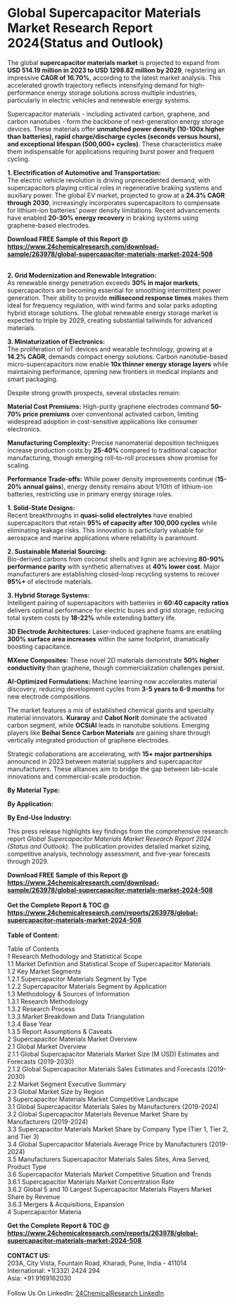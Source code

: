 <h1>Global Supercapacitor Materials Market Research Report 2024(Status and Outlook)</h1><p>The global <strong>supercapacitor materials market</strong> is projected to expand from <strong>USD 514.19 million in 2023 to USD 1298.82 million by 2029</strong>, registering an impressive <strong>CAGR of 16.70%</strong>, according to the latest market analysis. This accelerated growth trajectory reflects intensifying demand for high-performance energy storage solutions across multiple industries, particularly in electric vehicles and renewable energy systems.</p><p>Supercapacitor materials - including activated carbon, graphene, and carbon nanotubes - form the backbone of next-generation energy storage devices. These materials offer <strong>unmatched power density (10-100x higher than batteries), rapid charge/discharge cycles (seconds versus hours), and exceptional lifespan (500,000+ cycles)</strong>. These characteristics make them indispensable for applications requiring burst power and frequent cycling.</p><p><strong>1. Electrification of Automotive and Transportation:</strong><br>
The electric vehicle revolution is driving unprecedented demand, with supercapacitors playing critical roles in regenerative braking systems and auxiliary power. The global EV market, projected to grow at a <strong>24.3% CAGR through 2030</strong>, increasingly incorporates supercapacitors to compensate for lithium-ion batteries' power density limitations. Recent advancements have enabled <strong>20-30% energy recovery</strong> in braking systems using graphene-based electrodes.</p><div><b>Download FREE Sample of this Report @ 
            <a href="https://www.24chemicalresearch.com/download-sample/263978/global-supercapacitor-materials-market-2024-508">
            https://www.24chemicalresearch.com/download-sample/263978/global-supercapacitor-materials-market-2024-508</a></b></div><br><p><strong>2. Grid Modernization and Renewable Integration:</strong><br>
As renewable energy penetration exceeds <strong>30% in major markets</strong>, supercapacitors are becoming essential for smoothing intermittent power generation. Their ability to provide <strong>millisecond response times</strong> makes them ideal for frequency regulation, with wind farms and solar parks adopting hybrid storage solutions. The global renewable energy storage market is expected to triple by 2029, creating substantial tailwinds for advanced materials.</p><p><strong>3. Miniaturization of Electronics:</strong><br>
The proliferation of IoT devices and wearable technology, growing at a <strong>14.2% CAGR</strong>, demands compact energy solutions. Carbon nanotube-based micro-supercapacitors now enable <strong>10x thinner energy storage layers</strong> while maintaining performance, opening new frontiers in medical implants and smart packaging.</p><p>Despite strong growth prospects, several obstacles remain:</p><p><strong>Material Cost Premiums:</strong> High-purity graphene electrodes command <strong>50-70% price premiums</strong> over conventional activated carbon, limiting widespread adoption in cost-sensitive applications like consumer electronics.</p><p><strong>Manufacturing Complexity:</strong> Precise nanomaterial deposition techniques increase production costs by <strong>25-40%</strong> compared to traditional capacitor manufacturing, though emerging roll-to-roll processes show promise for scaling.</p><p><strong>Performance Trade-offs:</strong> While power density improvements continue (<strong>15-20% annual gains</strong>), energy density remains about 1/10th of lithium-ion batteries, restricting use in primary energy storage roles.</p><p><strong>1. Solid-State Designs:</strong><br>
Recent breakthroughs in <strong>quasi-solid electrolytes</strong> have enabled supercapacitors that retain <strong>95% of capacity after 100,000 cycles</strong> while eliminating leakage risks. This innovation is particularly valuable for aerospace and marine applications where reliability is paramount.</p><p><strong>2. Sustainable Material Sourcing:</strong><br>
Bio-derived carbons from coconut shells and lignin are achieving <strong>80-90% performance parity</strong> with synthetic alternatives at <strong>40% lower cost</strong>. Major manufacturers are establishing closed-loop recycling systems to recover <strong>95%+</strong> of electrode materials.</p><p><strong>3. Hybrid Storage Systems:</strong><br>
Intelligent pairing of supercapacitors with batteries in <strong>60:40 capacity ratios</strong> delivers optimal performance for electric buses and grid storage, reducing total system costs by <strong>18-22%</strong> while extending battery life.</p><p><strong>3D Electrode Architectures:</strong> Laser-induced graphene foams are enabling <strong>300% surface area increases</strong> within the same footprint, dramatically boosting capacitance.</p><p><strong>MXene Composites:</strong> These novel 2D materials demonstrate <strong>50% higher conductivity</strong> than graphene, though commercialization challenges persist.</p><p><strong>AI-Optimized Formulations:</strong> Machine learning now accelerates material discovery, reducing development cycles from <strong>3-5 years to 6-9 months</strong> for new electrode compositions.</p><p>The market features a mix of established chemical giants and specialty material innovators. <strong>Kuraray</strong> and <strong>Cabot Norit</strong> dominate the activated carbon segment, while <strong>OCSiAl</strong> leads in nanotube solutions. Emerging players like <strong>Beihai Sence Carbon Materials</strong> are gaining share through vertically integrated production of graphene electrodes.</p><p>Strategic collaborations are accelerating, with <strong>15+ major partnerships</strong> announced in 2023 between material suppliers and supercapacitor manufacturers. These alliances aim to bridge the gap between lab-scale innovations and commercial-scale production.</p><p><strong>By Material Type:</strong></p><p><strong>By Application:</strong></p><p><strong>By End-Use Industry:</strong></p><p>This press release highlights key findings from the comprehensive research report <em>Global Supercapacitor Materials Market Research Report 2024 (Status and Outlook)</em>. The publication provides detailed market sizing, competitive analysis, technology assessment, and five-year forecasts through 2029.</p><div><b>Download FREE Sample of this Report @ 
            <a href="https://www.24chemicalresearch.com/download-sample/263978/global-supercapacitor-materials-market-2024-508">
            https://www.24chemicalresearch.com/download-sample/263978/global-supercapacitor-materials-market-2024-508</a></b></div><br><div><b>Get the Complete Report & TOC @ 
            <a href="https://www.24chemicalresearch.com/reports/263978/global-supercapacitor-materials-market-2024-508">
            https://www.24chemicalresearch.com/reports/263978/global-supercapacitor-materials-market-2024-508</a></b></div><br>
            <b>Table of Content:</b><p>Table of Contents<br />
1 Research Methodology and Statistical Scope<br />
1.1 Market Definition and Statistical Scope of Supercapacitor Materials<br />
1.2 Key Market Segments<br />
1.2.1 Supercapacitor Materials Segment by Type<br />
1.2.2 Supercapacitor Materials Segment by Application<br />
1.3 Methodology & Sources of Information<br />
1.3.1 Research Methodology<br />
1.3.2 Research Process<br />
1.3.3 Market Breakdown and Data Triangulation<br />
1.3.4 Base Year<br />
1.3.5 Report Assumptions & Caveats<br />
2 Supercapacitor Materials Market Overview<br />
2.1 Global Market Overview<br />
2.1.1 Global Supercapacitor Materials Market Size (M USD) Estimates and Forecasts (2019-2030)<br />
2.1.2 Global Supercapacitor Materials Sales Estimates and Forecasts (2019-2030)<br />
2.2 Market Segment Executive Summary<br />
2.3 Global Market Size by Region<br />
3 Supercapacitor Materials Market Competitive Landscape<br />
3.1 Global Supercapacitor Materials Sales by Manufacturers (2019-2024)<br />
3.2 Global Supercapacitor Materials Revenue Market Share by Manufacturers (2019-2024)<br />
3.3 Supercapacitor Materials Market Share by Company Type (Tier 1, Tier 2, and Tier 3)<br />
3.4 Global Supercapacitor Materials Average Price by Manufacturers (2019-2024)<br />
3.5 Manufacturers Supercapacitor Materials Sales Sites, Area Served, Product Type<br />
3.6 Supercapacitor Materials Market Competitive Situation and Trends<br />
3.6.1 Supercapacitor Materials Market Concentration Rate<br />
3.6.2 Global 5 and 10 Largest Supercapacitor Materials Players Market Share by Revenue<br />
3.6.3 Mergers & Acquisitions, Expansion<br />
4 Supercapacitor Materia</p><div><b>Get the Complete Report & TOC @ 
            <a href="https://www.24chemicalresearch.com/reports/263978/global-supercapacitor-materials-market-2024-508">
            https://www.24chemicalresearch.com/reports/263978/global-supercapacitor-materials-market-2024-508</a></b></div><br><b>CONTACT US:</b><br>
            203A, City Vista, Fountain Road, Kharadi, Pune, India - 411014<br>
            International: +1(332) 2424 294<br>
            Asia: +91 9169162030 <br><br>
            Follow Us On LinkedIn: <a href="https://www.linkedin.com/company/24chemicalresearch/">24ChemicalResearch LinkedIn</a>